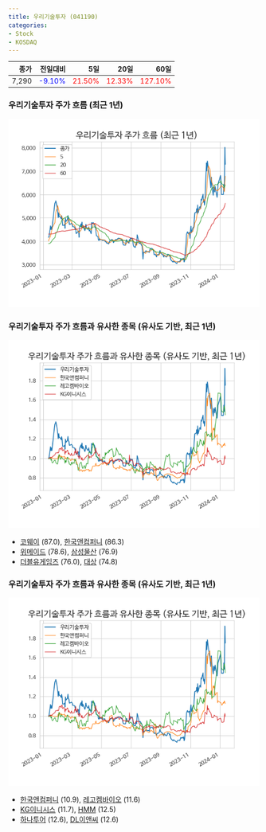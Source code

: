 ```yaml
---
title: 우리기술투자 (041190)
categories:
- Stock
- KOSDAQ
---
```


|종가|전일대비|5일|20일|60일|
|---:|-------:|--:|---:|---:|
|7,290|<span style="color: blue">-9.10%</span>|<span style="color: red">21.50%</span>|<span style="color: red">12.33%</span>|<span style="color: red">127.10%</span>|

<!-- more -->
### 우리기술투자 주가 흐름 (최근 1년)
![041190](/assets/images/stock/041190.png)


### 우리기술투자 주가 흐름과 유사한 종목 (유사도 기반, 최근 1년)
![041190](/assets/images/stock/041190_sim.png)

- [코웨이](/021240/) (87.0), [한국앤컴퍼니](/000240/) (86.3)
- [위메이드](/112040/) (78.6), [삼성물산](/028260/) (76.9)
- [더블유게임즈](/192080/) (76.0), [대상](/001680/) (74.8)


### 우리기술투자 주가 흐름과 유사한 종목 (유사도 기반, 최근 1년)
![041190](/assets/images/stock/041190_sim.png)

- [한국앤컴퍼니](/000240/) (10.9), [레고켐바이오](/141080/) (11.6)
- [KG이니시스](/035600/) (11.7), [HMM](/011200/) (12.5)
- [하나투어](/039130/) (12.6), [DL이앤씨](/375500/) (12.6)